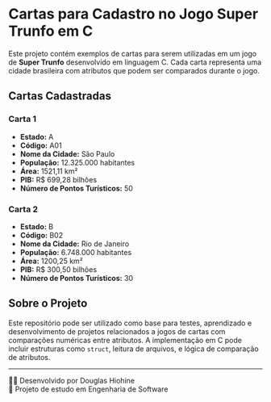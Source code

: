# Cartas para Cadastro no Jogo Super Trunfo em C

Este projeto contém exemplos de cartas para serem utilizadas em um jogo de **Super Trunfo** desenvolvido em linguagem C. Cada carta representa uma cidade brasileira com atributos que podem ser comparados durante o jogo.

## Cartas Cadastradas

### Carta 1
- **Estado:** A  
- **Código:** A01  
- **Nome da Cidade:** São Paulo  
- **População:** 12.325.000 habitantes  
- **Área:** 1521,11 km²  
- **PIB:** R$ 699,28 bilhões  
- **Número de Pontos Turísticos:** 50  

### Carta 2
- **Estado:** B  
- **Código:** B02  
- **Nome da Cidade:** Rio de Janeiro  
- **População:** 6.748.000 habitantes  
- **Área:** 1200,25 km²  
- **PIB:** R$ 300,50 bilhões  
- **Número de Pontos Turísticos:** 30  

## Sobre o Projeto

Este repositório pode ser utilizado como base para testes, aprendizado e desenvolvimento de projetos relacionados a jogos de cartas com comparações numéricas entre atributos. A implementação em C pode incluir estruturas como `struct`, leitura de arquivos, e lógica de comparação de atributos.

---

👨‍💻 Desenvolvido por Douglas Hiohine  
📘 Projeto de estudo em Engenharia de Software
